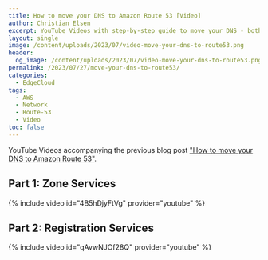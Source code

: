 ```yaml
---
title: How to move your DNS to Amazon Route 53 [Video]
author: Christian Elsen
excerpt: YouTube Videos with step-by-step guide to move your DNS - both registration services and zone file - to Amazon Route 53
layout: single
image: /content/uploads/2023/07/video-move-your-dns-to-route53.png
header:
  og_image: /content/uploads/2023/07/video-move-your-dns-to-route53.png
permalink: /2023/07/27/move-your-dns-to-route53/
categories:
  - EdgeCloud
tags:
  - AWS
  - Network
  - Route-53
  - Video
toc: false
---
```


<i class="fab fa-fw fa-youtube"></i> YouTube Videos accompanying the previous blog post ["How to move your DNS to Amazon Route 53"](https://www.edge-cloud.net/2023/06/25/move-your-dns-to-route53/).

## Part 1: Zone Services

{% include video id="4B5hDjyFtVg" provider="youtube" %}

## Part 2: Registration Services

{% include video id="qAvwNJOf28Q" provider="youtube" %}